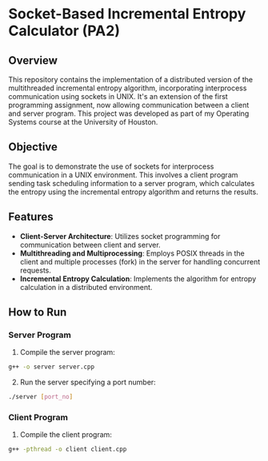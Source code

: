 # Socket-Based Incremental Entropy Calculator (PA2)

## Overview
This repository contains the implementation of a distributed version of the multithreaded incremental entropy algorithm, incorporating interprocess communication using sockets in UNIX. It's an extension of the first programming assignment, now allowing communication between a client and server program. This project was developed as part of my Operating Systems course at the University of Houston.

## Objective
The goal is to demonstrate the use of sockets for interprocess communication in a UNIX environment. This involves a client program sending task scheduling information to a server program, which calculates the entropy using the incremental entropy algorithm and returns the results.

## Features
- **Client-Server Architecture**: Utilizes socket programming for communication between client and server.
- **Multithreading and Multiprocessing**: Employs POSIX threads in the client and multiple processes (fork) in the server for handling concurrent requests.
- **Incremental Entropy Calculation**: Implements the algorithm for entropy calculation in a distributed environment.


## How to Run

### Server Program
1. Compile the server program:

```bash
g++ -o server server.cpp
```

2. Run the server specifying a port number:

```bash
./server [port_no]
```


### Client Program
1. Compile the client program:

```bash
g++ -pthread -o client client.cpp
```